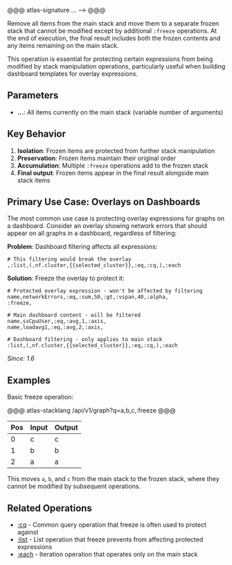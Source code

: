 @@@ atlas-signature
...
-->
<empty>
@@@

Remove all items from the main stack and move them to a separate frozen stack that
cannot be modified except by additional `:freeze` operations. At the end of execution,
the final result includes both the frozen contents and any items remaining on the main stack.

This operation is essential for protecting certain expressions from being modified by
stack manipulation operations, particularly useful when building dashboard templates
for overlay expressions.

## Parameters

* **...**: All items currently on the main stack (variable number of arguments)

## Key Behavior

1. **Isolation**: Frozen items are protected from further stack manipulation
2. **Preservation**: Frozen items maintain their original order
3. **Accumulation**: Multiple `:freeze` operations add to the frozen stack
4. **Final output**: Frozen items appear in the final result alongside main stack items

## Primary Use Case: Overlays on Dashboards

The most common use case is protecting overlay expressions for graphs on a dashboard.
Consider an overlay showing network errors that should appear on all graphs in a dashboard,
regardless of filtering:

**Problem**: Dashboard filtering affects all expressions:
```
# This filtering would break the overlay
,:list,(,nf.cluster,{{selected_cluster}},:eq,:cq,),:each
```

**Solution**: Freeze the overlay to protect it:
```
# Protected overlay expression - won't be affected by filtering
name,networkErrors,:eq,:sum,50,:gt,:vspan,40,:alpha,
:freeze,

# Main dashboard content - will be filtered
name,ssCpuUser,:eq,:avg,1,:axis,
name,loadavg1,:eq,:avg,2,:axis,

# Dashboard filtering - only applies to main stack
:list,(,nf.cluster,{{selected_cluster}},:eq,:cq,),:each
```

*Since: 1.6*

## Examples

Basic freeze operation:

@@@ atlas-stacklang
/api/v1/graph?q=a,b,c,:freeze
@@@

<table><thead><th>Pos</th><th>Input</th><th>Output</th></thead><tbody><tr>
<td>0</td>
<td>c</td>
<td>c</td>
</tr><tr>
<td>1</td>
<td>b</td>
<td>b</td>
</tr><tr>
<td>2</td>
<td>a</td>
<td>a</td>
</tr></tbody></table>

This moves `a`, `b`, and `c` from the main stack to the frozen stack, where they
cannot be modified by subsequent operations.

## Related Operations

* [:cq](cq.md) - Common query operation that freeze is often used to protect against
* [:list](list.md) - List operation that freeze prevents from affecting protected expressions
* [:each](each.md) - Iteration operation that operates only on the main stack